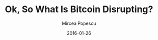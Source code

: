 ---
layout: writing
title: Ok, So What Is Bitcoin Disrupting?
date: 2016-01-26
categories: ['Bitcoin']
author: ['Mircea Popescu']
excerpt: Bitcoin is a sovereign, in the great tradition of the Most Serene Venetian Republic. The United States is not a sovereign. Not anymore. Nor is any single European nation, nor their bankrupt economico-political superstructure. Nor is any other nation. China is not sovereign, Russia is not sovereign, nor Malta. Bitcoin, and Bitcoin alone is sovereign. The implications of this, of course, are so far reaching as to be readily left as an exercise to the reader.
external_url: http://trilema.com/2015/ok-so-what-is-bitcoin-disrupting/
---